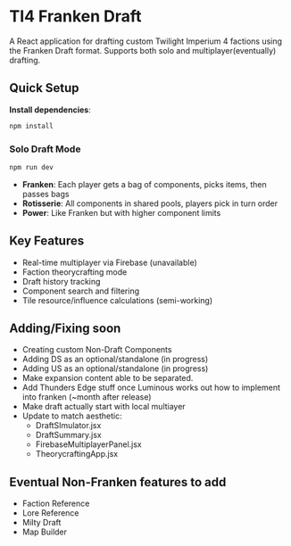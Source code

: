 # TI4 Franken Draft

A React application for drafting custom Twilight Imperium 4 factions using the Franken Draft format. Supports both solo and multiplayer(eventually) drafting.

## Quick Setup

**Install dependencies**:
   ```bash
   npm install
   ```
### Solo Draft Mode
   ```bash
   npm run dev
   ```

- **Franken**: Each player gets a bag of components, picks items, then passes bags
- **Rotisserie**: All components in shared pools, players pick in turn order
- **Power**: Like Franken but with higher component limits

## Key Features

- Real-time multiplayer via Firebase (unavailable)
- Faction theorycrafting mode
- Draft history tracking
- Component search and filtering
- Tile resource/influence calculations (semi-working)

## Adding/Fixing soon

- Creating custom Non-Draft Components
- Adding DS as an optional/standalone (in progress)
- Adding US as an optional/standalone (in progress)
- Make expansion content able to be separated.
- Add Thunders Edge stuff once Luminous works out how to implement into franken (~month after release)
- Make draft actually start with local multiayer
- Update to match aesthetic:
   - DraftSImulator.jsx
   - DraftSummary.jsx
   - FirebaseMultiplayerPanel.jsx
   - TheorycraftingApp.jsx

## Eventual Non-Franken features to add

- Faction Reference
- Lore Reference
- Milty Draft
- Map Builder





